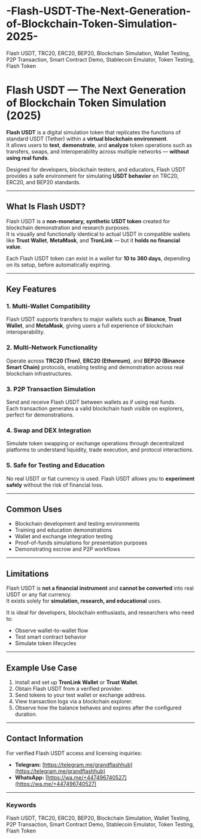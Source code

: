 # -Flash-USDT-The-Next-Generation-of-Blockchain-Token-Simulation-2025-
Flash USDT, TRC20, ERC20, BEP20, Blockchain Simulation, Wallet Testing, P2P Transaction, Smart Contract Demo, Stablecoin Emulator, Token Testing, Flash Token
# Flash USDT — The Next Generation of Blockchain Token Simulation (2025)

**Flash USDT** is a digital simulation token that replicates the functions of standard USDT (Tether) within a **virtual blockchain environment**.  
It allows users to **test**, **demonstrate**, and **analyze** token operations such as transfers, swaps, and interoperability across multiple networks — **without using real funds**.

Designed for developers, blockchain testers, and educators, Flash USDT provides a safe environment for simulating **USDT behavior** on TRC20, ERC20, and BEP20 standards.

---

## What Is Flash USDT?

Flash USDT is a **non-monetary, synthetic USDT token** created for blockchain demonstration and research purposes.  
It is visually and functionally identical to actual USDT in compatible wallets like **Trust Wallet**, **MetaMask**, and **TronLink** — but it **holds no financial value**.  

Each Flash USDT token can exist in a wallet for **10 to 360 days**, depending on its setup, before automatically expiring.

---

## Key Features

### 1. Multi-Wallet Compatibility
Flash USDT supports transfers to major wallets such as **Binance**, **Trust Wallet**, and **MetaMask**, giving users a full experience of blockchain interoperability.

### 2. Multi-Network Functionality
Operate across **TRC20 (Tron)**, **ERC20 (Ethereum)**, and **BEP20 (Binance Smart Chain)** protocols, enabling testing and demonstration across real blockchain infrastructures.

### 3. P2P Transaction Simulation
Send and receive Flash USDT between wallets as if using real funds.  
Each transaction generates a valid blockchain hash visible on explorers, perfect for demonstrations.

### 4. Swap and DEX Integration
Simulate token swapping or exchange operations through decentralized platforms to understand liquidity, trade execution, and protocol interactions.

### 5. Safe for Testing and Education
No real USDT or fiat currency is used. Flash USDT allows you to **experiment safely** without the risk of financial loss.

---

## Common Uses

- Blockchain development and testing environments  
- Training and education demonstrations  
- Wallet and exchange integration testing  
- Proof-of-funds simulations for presentation purposes  
- Demonstrating escrow and P2P workflows  

---

## Limitations

Flash USDT is **not a financial instrument** and **cannot be converted** into real USDT or any fiat currency.  
It exists solely for **simulation, research, and educational** uses.  

It is ideal for developers, blockchain enthusiasts, and researchers who need to:
- Observe wallet-to-wallet flow  
- Test smart contract behavior  
- Simulate token lifecycles  

---

## Example Use Case

1. Install and set up **TronLink Wallet** or **Trust Wallet**.  
2. Obtain Flash USDT from a verified provider.  
3. Send tokens to your test wallet or exchange address.  
4. View transaction logs via a blockchain explorer.  
5. Observe how the balance behaves and expires after the configured duration.

---

## Contact Information

For verified Flash USDT access and licensing inquiries:  
- **Telegram:** [https://telegram.me/grandflashhub](https://telegram.me/grandflashhub)  
- **WhatsApp:** [https://wa.me/+447496740527](https://wa.me/+447496740527)

---

### Keywords
Flash USDT, TRC20, ERC20, BEP20, Blockchain Simulation, Wallet Testing, P2P Transaction, Smart Contract Demo, Stablecoin Emulator, Token Testing, Flash Token
